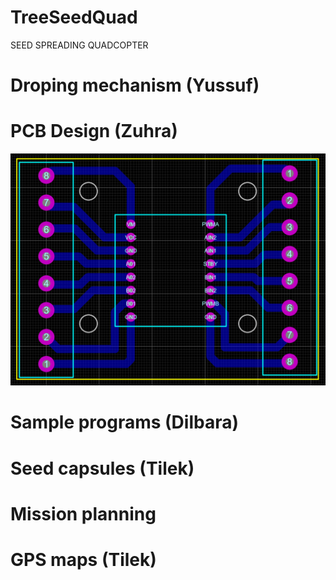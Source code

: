 # TreeSeedQuad
SEED SPREADING QUADCOPTER

# Droping mechanism (Yussuf)

# PCB Design (Zuhra)
![PCB Design](PCB_design.png)

# Sample programs (Dilbara)

# Seed capsules (Tilek)

# Mission planning

# GPS maps (Tilek)
